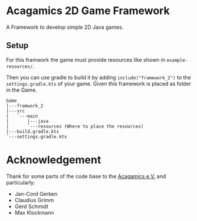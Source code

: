 # Acagamics 2D Game Framework
A Framework to develop simple 2D Java games.

## Setup
For this framwork the game must provide resources like shown in `example-resources/`.

Then you can use gradle to build it by adding `include("framework_2")` to the `settings.gradle.kts` of your game. Given this framework is placed as folder in the Game.

```
Game
|---framwork_2
|---src
|	`---main
|		|---java
|		`---resources (Where to place the resources)
|---build.gradle.kts
`---settings.gradle.kts
```

# Acknowledgement
Thank for some parts of the code base to the [Acagamics e.V.](https://acagamics.de/) and particularly:
 - Jan-Cord Gerken
 - Claudius Grimm
 - Gerd Schmidt
 - Max Klockmann
